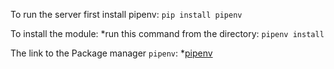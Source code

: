 To run the server first install pipenv:
`pip install pipenv`

To install the module:
*run this command from the directory: 
`pipenv install`


The link to the Package manager `pipenv`:
*[pipenv](https://docs.pipenv.org/)
